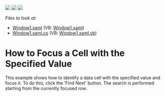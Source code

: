 <!-- default badges list -->
![](https://img.shields.io/endpoint?url=https://codecentral.devexpress.com/api/v1/VersionRange/128650508/11.1.4%2B)
[![](https://img.shields.io/badge/Open_in_DevExpress_Support_Center-FF7200?style=flat-square&logo=DevExpress&logoColor=white)](https://supportcenter.devexpress.com/ticket/details/E1544)
[![](https://img.shields.io/badge/📖_How_to_use_DevExpress_Examples-e9f6fc?style=flat-square)](https://docs.devexpress.com/GeneralInformation/403183)
<!-- default badges end -->
<!-- default file list -->
*Files to look at*:

* [Window1.xaml](./CS/DXSample_FocusingCells/Window1.xaml) (VB: [Window1.xaml](./VB/DXSample_FocusingCells/Window1.xaml))
* [Window1.xaml.cs](./CS/DXSample_FocusingCells/Window1.xaml.cs) (VB: [Window1.xaml.vb](./VB/DXSample_FocusingCells/Window1.xaml.vb))
<!-- default file list end -->
# How to Focus a Cell with the Specified Value


<p>This example shows how to identify a data cell with the specified value and focus it. To do this, click the 'Find Next' button. The search is performed starting from the currently focused row.</p>

<br/>


